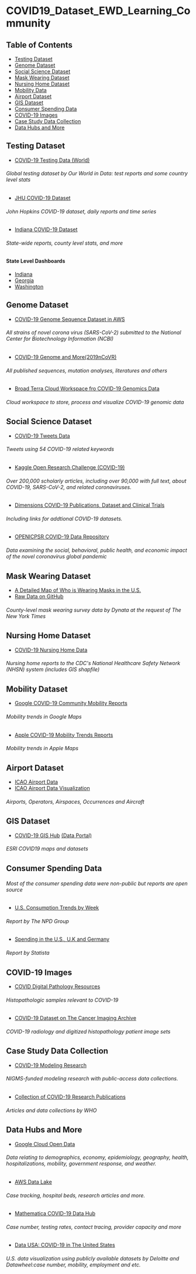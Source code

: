 # COVID19_Dataset_EWD_Learning_Community

## Table of Contents

- [Testing Dataset](#testing)
- [Genome Dataset](#genome)
- [Social Science Dataset](#social)
- [Mask Wearing Dataset](#mask)
- [Nursing Home Dataset](#nursing)
- [Mobility Data](#mobility)
- [Airport Dataset](#airport)
- [GIS Dataset](#gis)
- [Consumer Spending Data](#spending)
- [COVID-19 Images](#image)
- [Case Study Data Collection](#case)
- [Data Hubs and More](#hub)

<a name="testing"></a>
## Testing Dataset
*  [COVID-19 Testing Data (World)](https://ourworldindata.org/coronavirus-testing) 
###### Global testing dataset by Our World in Data: test reports and some country level stats

*  [JHU COVID-19 Dataset](https://github.com/CSSEGISandData/COVID-19/tree/master/csse_covid_19_data)
###### John Hopkins COVID-19 dataset, daily reports and time series 

*  [Indiana COVID-19 Dataset](https://hub.mph.in.gov/dataset?q=COVID)
###### State-wide reports, county level stats, and more

#### State Level Dashboards
*  [Indiana](https://www.regenstrief.org/covid-dashboard/)
*  [Georgia](https://dph.georgia.gov/covid-19-daily-status-report)
*  [Washington](https://www.doh.wa.gov/Emergencies/NovelCoronavirusOutbreak2020COVID19/DataDashboard)

<a name="genome"></a>
## Genome Dataset
*  [COVID-19 Genome Sequence Dataset in AWS](https://registry.opendata.aws/ncbi-covid-19/) 
###### All strains of novel corona virus (SARS-CoV-2) submitted to the National Center for Biotechnology Information (NCBI)
*  [COVID-19 Genome and More(2019nCoVR)](https://bigd.big.ac.cn/ncov/?lang=en) 
###### All published sequences, mutation analyses, literatures and others
*  [Broad Terra Cloud Workspace fro COVID-19 Genomics Data](https://app.terra.bio/#workspaces/pathogen-genomic-surveillance/COVID-19) 
###### Cloud workspace to store, process and visualize COVID-19 genomic data

<a name="social"></a>
## Social Science Dataset
*  [COVID-19 Tweets Data](https://ieee-dataport.org/open-access/coronavirus-covid-19-tweets-dataset) 
###### Tweets using 54 COVID-19 related keywords
*  [Kaggle Open Research Challenge (COVID-19)](https://www.kaggle.com/allen-institute-for-ai/CORD-19-research-challenge) 
###### Over 200,000 scholarly articles, including over 90,000 with full text, about COVID-19, SARS-CoV-2, and related coronaviruses.
*  [Dimensions COVID-19 Publications, Dataset and Clinical Trials](https://dimensions.figshare.com/articles/Dimensions_COVID-19_publications_datasets_and_clinical_trials/11961063/11) 
###### Including links for addtional COVID-19 datasets.
*  [OPENICPSR COVID-19 Data Repository](https://www.openicpsr.org/openicpsr/covid19) 
###### Data examining the social, behavioral, public health, and economic impact of the novel coronavirus global pandemic

<a name="mask"></a>
## Mask Wearing Dataset
*  [A Detailed Map of Who is Wearing Masks in the U.S.](https://www.nytimes.com/interactive/2020/07/17/upshot/coronavirus-face-mask-map.html) 
*  [Raw Data on GitHub](https://github.com/nytimes/covid-19-data/tree/master/mask-use) 

###### County-level mask wearing survey data by Dynata at the request of The New York Times


<a name="nursing"></a>
## Nursing Home Dataset
*  [COVID-19 Nursing Home Data](https://data.cms.gov/Special-Programs-Initiatives-COVID-19-Nursing-Home/COVID-19-Nursing-Home-Dataset/s2uc-8wxp) 
###### Nursing home reports to the CDC's National Healthcare Safety Network (NHSN) system (includes GIS shapfile)

<a name="mobility"></a>
## Mobility Dataset
*  [Google COVID-19 Community Mobility Reports](https://www.google.com/covid19/mobility/) 
###### Mobility trends in Google Maps
*  [Apple COVID-19 Mobility Trends Reports](https://www.apple.com/covid19/mobility) 
###### Mobility trends in Apple Maps

<a name="airport"></a>
## Airport Dataset
*  [ICAO Airport Data](https://www.icao.int/safety/iStars/Pages/API-Data-Service.aspx) 
*  [ICAO Airport Data Visualization](https://www.icao.int/safety/Pages/COVID-19-Airport-Status.aspx) 
###### Airports, Operators, Airspaces, Occurrences and Aircraft

<a name="gis"></a>
## GIS Dataset
*  [COVID-19 GIS Hub](https://coronavirus-disasterresponse.hub.arcgis.com/) [(Data Portal)](https://coronavirus-disasterresponse.hub.arcgis.com/datasets/feb6280d42de4e91b47cf37344a91eae_0?geometry=-133.190%2C28.795%2C133.821%2C67.148&showData=true)
###### ESRI COVID19 maps and datasets

<a name="spending"></a>
## Consumer Spending Data
###### Most of the consumer spending data were non-public but reports are open source
*  [U.S. Consumption Trends by Week](https://www.npd.com/wps/portal/npd/us/news/coronavirus/) 
###### Report by The NPD Group
*  [Spending in the U.S., U.K and Germany](https://www.statista.com/statistics/1108088/products-and-services-people-spend-more-on-due-to-the-covid-19-pandemic/) 
###### Report by Statista

<a name="image"></a>
## COVID-19 Images
*  [COVID Digital Pathology Resources](https://covid19pathology.nih.gov/) 
###### Histopathologic samples relevant to COVID-19
*  [COVID-19 Dataset on The Cancer Imaging Archive](https://wiki.cancerimagingarchive.net/x/aI0vB) 
###### COVID-19 radiology and digitized histopathology patient image sets 

<a name="case"></a>
## Case Study Data Collection
*  [COVID-19 Modeling Research](https://midasnetwork.us/covid-19/) 
###### NIGMS-funded modeling research with public-access data collections.
*  [Collection of COVID-19 Research Publications](https://www.who.int/emergencies/diseases/novel-coronavirus-2019/global-research-on-novel-coronavirus-2019-ncov) 
###### Articles and data collections by WHO

<a name="hub"></a>
## Data Hubs and More
*  [Google Cloud Open Data](https://console.cloud.google.com/marketplace/product/bigquery-public-datasets/covid19-open-data?_ga=2.156895032.-202760174.1595598622&pli=1) 
###### Data relating to demographics, economy, epidemiology, geography, health, hospitalizations, mobility, government response, and weather.
*  [AWS Data Lake](https://dj2taa9i652rf.cloudfront.net/) 
###### Case tracking, hospital beds, research articles and more.
*  [Mathematica COVID-19 Data Hub](https://mathematica-mpr.github.io/covidinfo/data_sources.html) 
###### Case number, testing rates, contact tracing, provider capacity and more
*  [Data USA: COVID-19 in The United States](https://datausa.io/coronavirus) 
###### U.S. data visualization using publicly available datasets by Deloitte and Datawheel:case number, mobility, employment and etc.
